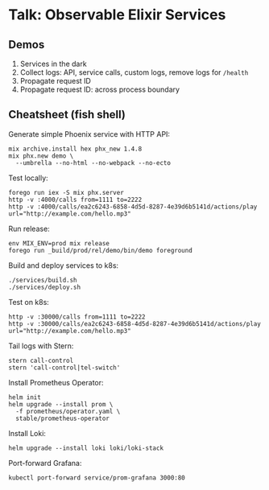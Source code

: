 Talk: Observable Elixir Services
================================

## Demos

1. Services in the dark
2. Collect logs: API, service calls, custom logs, remove logs for `/health`
3. Propagate request ID
4. Propagate request ID: across process boundary

## Cheatsheet (fish shell)

Generate simple Phoenix service with HTTP API:

```
mix archive.install hex phx_new 1.4.8
mix phx.new demo \
  --umbrella --no-html --no-webpack --no-ecto
```

Test locally:
```
forego run iex -S mix phx.server
http -v :4000/calls from=1111 to=2222
http -v :4000/calls/ea2c6243-6858-4d5d-8287-4e39d6b5141d/actions/play url="http://example.com/hello.mp3"
```

Run release: 
```
env MIX_ENV=prod mix release
forego run _build/prod/rel/demo/bin/demo foreground
```

Build and deploy services to k8s:
```
./services/build.sh
./services/deploy.sh
```

Test on k8s:
```
http -v :30000/calls from=1111 to=2222
http -v :30000/calls/ea2c6243-6858-4d5d-8287-4e39d6b5141d/actions/play url="http://example.com/hello.mp3"
```

Tail logs with Stern:
```
stern call-control
stern 'call-control|tel-switch'
```

Install Prometheus Operator:
```
helm init
helm upgrade --install prom \
  -f prometheus/operator.yaml \
  stable/prometheus-operator
```

Install Loki:
```
helm upgrade --install loki loki/loki-stack
```

Port-forward Grafana:
```
kubectl port-forward service/prom-grafana 3000:80
```
